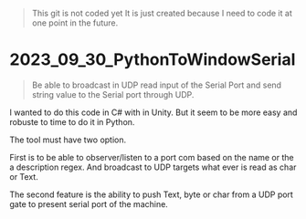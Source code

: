 > This git is not coded yet
> It is just created because I need to code it at one point in the future.


# 2023_09_30_PythonToWindowSerial

> Be able to broadcast in UDP read input of the Serial Port and send string value to the Serial port through UDP.

I wanted to do this code in C# with in Unity. But it seem to be more easy and robuste to time to do it in Python.

The tool must have two option.

First is to be able to observer/listen to a port com based on the name or the a description regex.
And broadcast to UDP targets what ever is read as char or Text.


The second feature is the ability to push Text, byte or char  from a UDP port gate  to present serial port of the machine.

